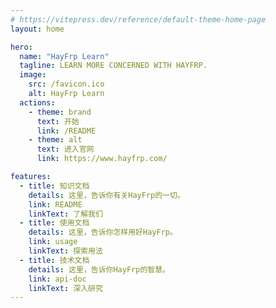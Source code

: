 ```yaml
---
# https://vitepress.dev/reference/default-theme-home-page
layout: home

hero:
  name: "HayFrp Learn"
  tagline: LEARN MORE CONCERNED WITH HAYFRP.
  image:
    src: /favicon.ico
    alt: HayFrp Learn
  actions:
    - theme: brand
      text: 开始
      link: /README
    - theme: alt
      text: 进入官网
      link: https://www.hayfrp.com/

features:
  - title: 知识文档
    details: 这里，告诉你有关HayFrp的一切。
    link: README
    linkText: 了解我们
  - title: 使用文档
    details: 这里，告诉你怎样用好HayFrp。
    link: usage
    linkText: 探索用法
  - title: 技术文档
    details: 这里，告诉你HayFrp的智慧。
    link: api-doc
    linkText: 深入研究
---
```


<style>
:root {
  --vp-home-hero-name-color: transparent;
  --vp-home-hero-name-background: -webkit-linear-gradient(120deg, pink, lightblue);

  --vp-home-hero-image-background-image: linear-gradient(-45deg,  pink 50%, lightblue 50%);
  --vp-home-hero-image-filter: blur(44px);

}
</style>